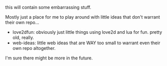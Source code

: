 this will contain some embarrassing stuff.

Mostly just a place for me to play around with little ideas that don't warrant their own repo...

- love2dfun: obviously just little things using love2d and lua for fun. pretty old, really.
- web-ideas: little web ideas that are WAY too small to warrant even their own repo altogether.

I'm sure there might be more in the future.
